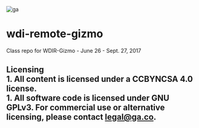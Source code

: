 ![ga](http://mobbook.generalassemb.ly/ga_cog.png) <br> 

# wdi-remote-gizmo
Class repo for WDIR-Gizmo - June 26 - Sept. 27, 2017

## Licensing <br> 1. All content is licensed under a CC­BY­NC­SA 4.0 license.<br> 1. All software code is licensed under GNU GPLv3. For commercial use or alternative licensing, please contact legal@ga.co.
